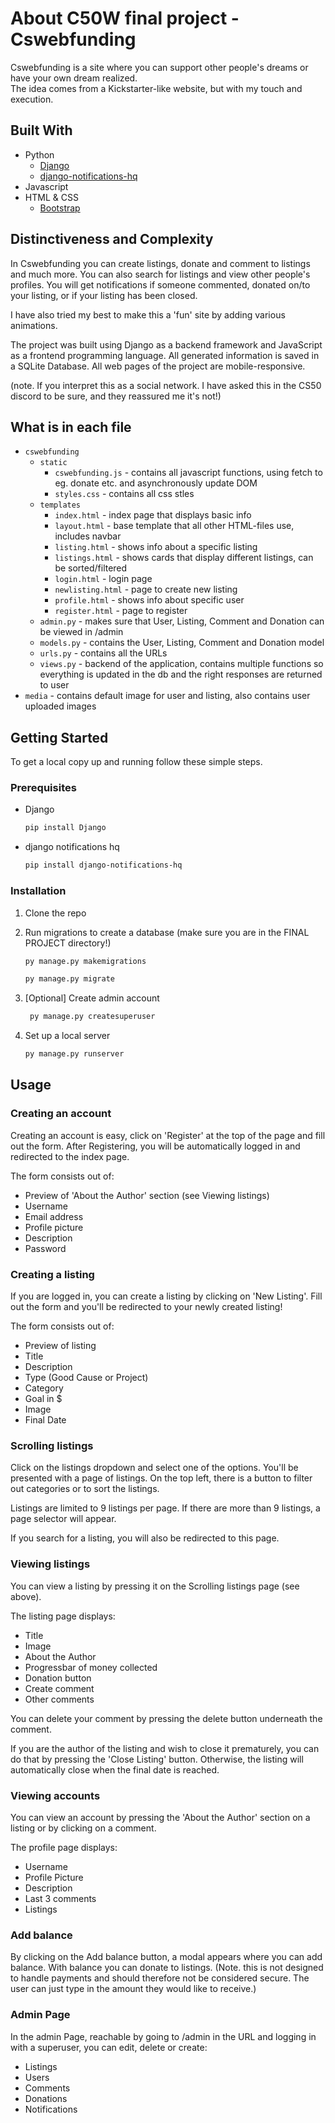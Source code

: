 <!-- ABOUT THE PROJECT -->
# About C50W final project - Cswebfunding

Cswebfunding is a site where you can support other people's dreams or have your own dream realized.  
The idea comes from a Kickstarter-like website, but with my touch and execution.

## Built With

- Python
  * [Django](https://www.djangoproject.com/)
  * [django-notifications-hq](https://pypi.org/project/django-notifications-hq/)
- Javascript
- HTML & CSS
  * [Bootstrap](https://getbootstrap.com/)

## Distinctiveness and Complexity

In Cswebfunding you can create listings, donate and comment to listings and much more. You can also search for listings and view other people's profiles. You will get notifications if someone commented, donated on/to your listing, or if your listing has been closed.

I have also tried my best to make this a 'fun' site by adding various animations.

The project was built using Django as a backend framework and JavaScript as a frontend programming language. All generated information is saved in a SQLite Database.
All web pages of the project are mobile-responsive.

(note. If you interpret this as a social network. I have asked this in the CS50 discord to be sure, and they reassured me it's not!)

## What is in each file
* `cswebfunding`
  * `static`
    * `cswebfunding.js` - contains all javascript functions, using fetch to eg. donate etc. and asynchronously update DOM
    * `styles.css` - contains all css stles
  * `templates`
    * `index.html` - index page that displays basic info
    * `layout.html` - base template that all other HTML-files use, includes navbar
    * `listing.html` - shows info about a specific listing
    * `listings.html` - shows cards that display different listings, can be sorted/filtered
    * `login.html` -  login page
    * `newlisting.html` - page to create new listing
    * `profile.html` - shows info about specific user
    * `register.html` - page to register
  * `admin.py` - makes sure that User, Listing, Comment and Donation can be viewed in /admin
  * `models.py` - contains the User, Listing, Comment and Donation model
  * `urls.py` - contains all the URLs
  * `views.py` - backend of the application, contains multiple functions so everything is updated in the db and the right responses are returned to user
* `media` - contains default image for user and listing, also contains user uploaded images

<!-- GETTING STARTED -->
## Getting Started

To get a local copy up and running follow these simple steps.

### Prerequisites

* Django
  ```sh
  pip install Django
  ```
  
* django notifications hq
  ```sh
  pip install django-notifications-hq 
  ```

### Installation

1. Clone the repo

2. Run migrations to create a database (make sure you are in the FINAL PROJECT directory!)
    ```sh
    py manage.py makemigrations
    ```
    ```sh
    py manage.py migrate
    ```
    
3. [Optional] Create admin account
    ```sh
     py manage.py createsuperuser
     ```
     
5. Set up a local server

    ```sh
    py manage.py runserver
    ```

<!-- USAGE EXAMPLES -->
## Usage

### Creating an account
Creating an account is easy, click on 'Register' at the top of the page and fill out the form. After Registering, you will be automatically logged in and redirected to the index page.

The form consists out of:
* Preview of 'About the Author' section (see Viewing listings)
* Username
* Email address
* Profile picture
* Description
* Password

### Creating a listing
If you are logged in, you can create a listing by clicking on 'New Listing'. Fill out the form and you'll be redirected to your newly created listing!

The form consists out of:
  * Preview of listing 
  * Title
  * Description
  * Type (Good Cause or Project)
  * Category
  * Goal in $
  * Image
  * Final Date


### Scrolling listings
Click on the listings dropdown and select one of the options. You'll be presented with a page of listings. On the top left, there is a button to filter out categories or to sort the listings.

Listings are limited to 9 listings per page. If there are more than 9 listings, a page selector will appear.

If you search for a listing, you will also be redirected to this page.

### Viewing listings
You can view a listing by pressing it on the Scrolling listings page (see above). 

The listing page displays:

* Title
* Image
* About the Author
* Progressbar of money collected
* Donation button
* Create comment
* Other comments

You can delete your comment by pressing the delete button underneath the comment.

If you are the author of the listing and wish to close it prematurely, you can do that by pressing the 'Close Listing' button. Otherwise, the listing will automatically close when the final date is reached.

### Viewing accounts
You can view an account by pressing the 'About the Author' section on a listing or by clicking on a comment. 

The profile page displays:

* Username
* Profile Picture
* Description
* Last 3 comments
* Listings

### Add balance
By clicking on the Add balance button, a modal appears where you can add balance.
With balance you can donate to listings. 
(Note. this is not designed to handle payments and should therefore not be considered secure. The user can just type in the amount they would like to receive.)

### Admin Page

In the admin Page, reachable by going to /admin in the URL and logging in with a superuser, you can edit, delete or create:

* Listings
* Users
* Comments
* Donations
* Notifications
